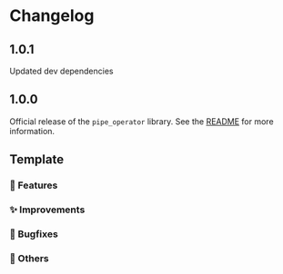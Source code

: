 # Changelog

## 1.0.1

Updated dev dependencies

## 1.0.0

Official release of the `pipe_operator` library.
See the [README](README.md) for more information.

## Template

### 🚀 Features

### ✨ Improvements

### 🐞 Bugfixes

### 🔧 Others
